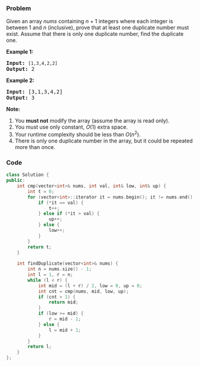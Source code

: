 ### Problem
<p>Given an array <i>nums</i> containing <i>n</i> + 1 integers where each integer is between 1 and <i>n</i> (inclusive), prove that at least one duplicate number must exist. Assume that there is only one duplicate number, find the duplicate one.</p>

<p><b>Example 1:</b></p>

<pre>
<b>Input:</b> <code>[1,3,4,2,2]</code>
<b>Output:</b> 2
</pre>

<p><b>Example 2:</b></p>

<pre>
<b>Input:</b> [3,1,3,4,2]
<b>Output:</b> 3</pre>

<p><b>Note:</b></p>

<ol>
	<li>You <b>must not</b> modify the array (assume the array is read only).</li>
	<li>You must use only constant, <i>O</i>(1) extra space.</li>
	<li>Your runtime complexity should be less than <em>O</em>(<em>n</em><sup>2</sup>).</li>
	<li>There is only one duplicate number in the array, but it could be repeated more than once.</li>
</ol>


### Code
```cpp
class Solution {
public:
    int cmp(vector<int>& nums, int val, int& low, int& up) {
        int t = 0;
        for (vector<int>::iterator it = nums.begin(); it != nums.end(); ++it) {
            if (*it == val) {
                t++;
            } else if (*it > val) {
                up++;
            } else {
                low++;
            }
        }
        return t;
    }
    
    int findDuplicate(vector<int>& nums) {
        int n = nums.size() - 1;
        int l = 1, r = n;
        while (l < r) {
            int mid = (l + r) / 2, low = 0, up = 0;
            int cnt = cmp(nums, mid, low, up);
            if (cnt > 1) {
                return mid;
            }
            if (low >= mid) {
                r = mid - 1;
            } else {
                l = mid + 1;
            }
        }
        return l;
    }
};
```
